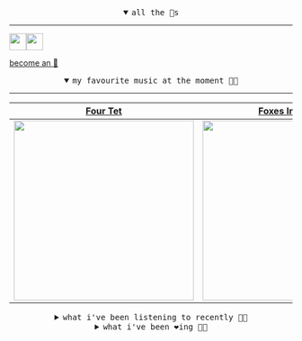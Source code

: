 <details open>

<summary align="center"><samp>all the 🥚s</samp></summary>
<hr />

<a href="https://github.com/pvinis"><img src="https://avatars0.githubusercontent.com/u/100233?s=90&v=4" width="30" height="30" /><a href="https://github.com/bitttttten"><img src="https://avatars2.githubusercontent.com/u/19930241?s=90&u=2aef7cbf4a59d361894145c97676391ec46fea4d&v=4" width="30" height="30" />

<samp><a href="https://github.com/bitttttten/bitttttten/stargazers">become an 🥚</a></samp>

</details>

<details open>

<summary align="center"><samp>my favourite music at the moment 🎵🎶</samp></summary>
<hr />

<!-- toc -->

| [Four Tet](https://open.spotify.com/artist/7Eu1txygG6nJttLHbZdQOh)                                                                                               | [Foxes In Fiction](https://open.spotify.com/artist/3GSt4ZSP1wEtdbcTTbwjpW)                                                                                       | [Julianna Barwick](https://open.spotify.com/artist/0HWfFWL4vVrbaBQqxVCwCi)                                                                                       | [Loke Rahbek](https://open.spotify.com/artist/6fiX1FdXGRLUMN8xvwfgpw)                                                                                            |
| ---------------------------------------------------------------------------------------------------------------------------------------------------------------- | ---------------------------------------------------------------------------------------------------------------------------------------------------------------- | ---------------------------------------------------------------------------------------------------------------------------------------------------------------- | ---------------------------------------------------------------------------------------------------------------------------------------------------------------- |
| [<img src="https://i.scdn.co/image/f96458025a0640bf1d3c8f764a42ec21d4db1eae" width="320" height="auto">](https://open.spotify.com/artist/7Eu1txygG6nJttLHbZdQOh) | [<img src="https://i.scdn.co/image/bf62ae0b2e31f68694ca44e8d0ef33e51714a4f8" width="320" height="auto">](https://open.spotify.com/artist/3GSt4ZSP1wEtdbcTTbwjpW) | [<img src="https://i.scdn.co/image/832c1d817b3ab1e847d78fe290ab1d7184fc1f70" width="320" height="auto">](https://open.spotify.com/artist/0HWfFWL4vVrbaBQqxVCwCi) | [<img src="https://i.scdn.co/image/d63ce5d3f8c23b4835a1bede506b0e6d3190b57b" width="320" height="auto">](https://open.spotify.com/artist/6fiX1FdXGRLUMN8xvwfgpw) |

<!-- tocstop -->

</details>

<details>

<summary align="center"><samp>what i've been listening to recently 🎵🎶</samp></summary>
<hr />

<!-- toc -->

| [Flowers Of Neptune 6<br />The Flaming Lips](https://open.spotify.com/track/5b1vz9671RQaDF2VF4gt4Y)                                                             | [Winters Love<br />Animal Collective](https://open.spotify.com/track/669Pym4oEtooejY2tt7eG1)                                                                    | [Chrome Country<br />Oneohtrix Point Never](https://open.spotify.com/track/5G54EXkOheyrrT3CDM07Mm)                                                              | [Desire Lines<br />Deerhunter](https://open.spotify.com/track/3jZ0GKAZiDMya0dZPrw8zq)                                                                           |
| --------------------------------------------------------------------------------------------------------------------------------------------------------------- | --------------------------------------------------------------------------------------------------------------------------------------------------------------- | --------------------------------------------------------------------------------------------------------------------------------------------------------------- | --------------------------------------------------------------------------------------------------------------------------------------------------------------- |
| [<img src="https://i.scdn.co/image/77e5739b2a1875e75d1a3414507a68c3570a8581" width="320" height="auto">](https://open.spotify.com/track/5b1vz9671RQaDF2VF4gt4Y) | [<img src="https://i.scdn.co/image/db0a7f725199e834a41b8da0c9cfaa1c9f100e26" width="320" height="auto">](https://open.spotify.com/track/669Pym4oEtooejY2tt7eG1) | [<img src="https://i.scdn.co/image/0513eb98de7ee505153e9175f79e3fb59457c9aa" width="320" height="auto">](https://open.spotify.com/track/5G54EXkOheyrrT3CDM07Mm) | [<img src="https://i.scdn.co/image/ef8563081fa5394c1ec53f8e2a87a67fdec7a70d" width="320" height="auto">](https://open.spotify.com/track/3jZ0GKAZiDMya0dZPrw8zq) |

<!-- tocstop -->

</details>

<details>

<summary align="center"><samp>what i've been ❤️ing 🎵🎶</samp></summary>
<hr />

<!-- toc -->

| [Winters Love<br />Animal Collective](https://open.spotify.com/album/4eBP58Wc5U1rmNt0BdQmMa)                                                                    | [On<br />Kelly Lee Owens](https://open.spotify.com/album/3DzlkHEQtb0ABoxze4Zxi7)                                                                                | [Memory Pools<br />Foxes In Fiction](https://open.spotify.com/album/4jF9LBNJUgbggtetEZmeDh)                                                                     | [Ocotillo<br />Loma](https://open.spotify.com/album/4bTftSZkQC8035Mi0j7wYK)                                                                                     |
| --------------------------------------------------------------------------------------------------------------------------------------------------------------- | --------------------------------------------------------------------------------------------------------------------------------------------------------------- | --------------------------------------------------------------------------------------------------------------------------------------------------------------- | --------------------------------------------------------------------------------------------------------------------------------------------------------------- |
| [<img src="https://i.scdn.co/image/ab67616d0000b27302ed9d8a9c8d138641861c1b" width="320" height="auto">](https://open.spotify.com/album/4eBP58Wc5U1rmNt0BdQmMa) | [<img src="https://i.scdn.co/image/ab67616d0000b273b77946b57299698e3ef1a6ee" width="320" height="auto">](https://open.spotify.com/album/3DzlkHEQtb0ABoxze4Zxi7) | [<img src="https://i.scdn.co/image/ab67616d0000b273414376cec9344960fcb25ea5" width="320" height="auto">](https://open.spotify.com/album/4jF9LBNJUgbggtetEZmeDh) | [<img src="https://i.scdn.co/image/ab67616d0000b273ec61d3a22a508df2249581d4" width="320" height="auto">](https://open.spotify.com/album/4bTftSZkQC8035Mi0j7wYK) |

<!-- tocstop -->

</details>
